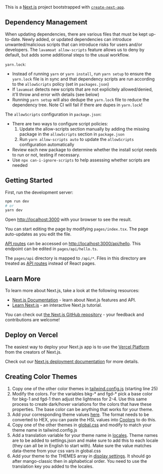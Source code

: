 This is a [Next.js](https://nextjs.org/) project bootstrapped with [`create-next-app`](https://github.com/vercel/next.js/tree/canary/packages/create-next-app).

## Dependency Management

When updating dependencies, there are various files that must be kept up-to-date. Newly added, or updated dependencies can introduce unwanted/malicious scripts that can introduce risks for users and/or developers. The `lavamoat allow-scripts` feature allows us to deny by default, but adds some additional steps to the usual workflow.

`yarn.lock`:

- Instead of running `yarn` or `yarn install`, run `yarn setup` to ensure the `yarn.lock` file is in sync and that dependency scripts are run according to the `allowScripts` policy (set in `packages.json`)
- If `lavamoat` detects new scripts that are not explicitely allowed/denied, it'll throw and error with details (see below)
- Running `yarn setup` will also dedupe the `yarn.lock` file to reduce the dependency tree. Note CI will fail if there are dupes in `yarn.lock`!

The `allowScripts` configuration in `package.json`:

- There are two ways to configure script policies:
  1. Update the allow-scripts section manually by adding the missing package in the `allowScripts` section in `package.json`
  2. Run `yarn allow-scripts auto` to update the `allowScripts` configuration automatically
- Review each new package to determine whether the install script needs to run or not, testing if necessary.
- Use `npx can-i-ignore-scripts` to help assessing whether scripts are needed

## Getting Started

First, run the development server:

```bash
npm run dev
# or
yarn dev
```

Open [http://localhost:3000](http://localhost:3000) with your browser to see the result.

You can start editing the page by modifying `pages/index.tsx`. The page auto-updates as you edit the file.

[API routes](https://nextjs.org/docs/api-routes/introduction) can be accessed on [http://localhost:3000/api/hello](http://localhost:3000/api/hello). This endpoint can be edited in `pages/api/hello.ts`.

The `pages/api` directory is mapped to `/api/*`. Files in this directory are treated as [API routes](https://nextjs.org/docs/api-routes/introduction) instead of React pages.

## Learn More

To learn more about Next.js, take a look at the following resources:

- [Next.js Documentation](https://nextjs.org/docs) - learn about Next.js features and API.
- [Learn Next.js](https://nextjs.org/learn) - an interactive Next.js tutorial.

You can check out [the Next.js GitHub repository](https://github.com/vercel/next.js/) - your feedback and contributions are welcome!

## Deploy on Vercel

The easiest way to deploy your Next.js app is to use the [Vercel Platform](https://vercel.com/new?utm_medium=default-template&filter=next.js&utm_source=create-next-app&utm_campaign=create-next-app-readme) from the creators of Next.js.

Check out our [Next.js deployment documentation](https://nextjs.org/docs/deployment) for more details.

## Creating Color Themes

1. Copy one of the other color themes in [tailwind.config.js](https://github.com/blockworks-foundation/mango-v4-ui/blob/main/tailwind.config.js) (starting line 25)
2. Modify the colors. For the variables bkg-\* and fgd-\* pick a base color for bkg-1 and fgd-1 then adjust the lightness for 2-4. Use this same process to create dark/hover variations for the colors that have these properties. The base color can be anything that works for your theme.
3. Add your corresponding theme values [here](https://github.com/blockworks-foundation/mango-v4-ui/blob/main/styles/colors.ts). The format needs to be converted to HEX, you can paste the HSL values into [Coolors](https://coolors.co/fff05a-ffd25a-ffaa5a-ff785a-191919) to do this.
4. Copy one of the other themes in [global.css](https://github.com/blockworks-foundation/mango-v4-ui/blob/main/styles/globals.css) and modify to match your theme name in tailwind.config.js
5. Add a translation variable for your theme name in [locales](https://github.com/blockworks-foundation/mango-v4-ui/tree/main/public/locales). Theme names are to be added to settings.json and make sure to add this to each locale (they can all be in English to start with). Make sure the value matches data-theme from your css vars in global.css
6. Add your theme to the THEMES array in [display settings](https://github.com/blockworks-foundation/mango-v4-ui/blob/main/components/settings/DisplaySettings.tsx). It should go after mango-classic then in alphabetical order. You need to use the translation key you added to the locales.
